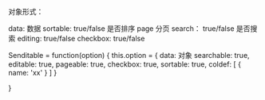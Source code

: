 对象形式：

data: 数据
sortable: true/false 是否排序
page 分页
search： true/false 是否搜索
editing: true/false
checkbox: true/false

Senditable = function(option) {
	this.option = {
		data: 对象
		searchable: true,
		editable: true,
		pageable: true,
		checkbox: true,
		sortable: true,
		coldef: [
			{
				name: 'xx'
			}
		]
	}


}

